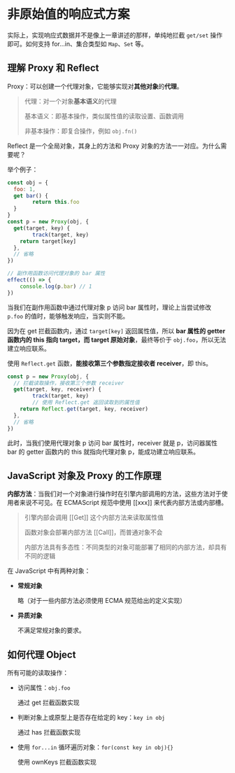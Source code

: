 # 非原始值的响应式方案

实际上，实现响应式数据并不是像上一章讲述的那样，单纯地拦截 `get/set` 操作即可。如何支持 for...in、集合类型如 `Map`、`Set` 等。

## 理解 Proxy 和 Reflect

Proxy：可以创建一个代理对象，它能够实现对**其他对象**的**代理**。

> 代理：对一个对象**基本语义**的代理
>
> 基本语义：即基本操作，类似属性值的读取设置、函数调用
>
> 非基本操作：即复合操作，例如 `obj.fn()`

Reflect 是一个全局对象，其身上的方法和 Proxy 对象的方法一一对应。为什么需要呢？

举个例子：

```javascript
const obj = {
  foo: 1,
  get bar() {
		return this.foo
  }
}
const p = new Proxy(obj, {
  get(target, key) {
		track(target, key)
    return target[key]
  },
  // 省略
})

// 副作用函数访问代理对象的 bar 属性
effect(() => {
	console.log(p.bar) // 1
})
```

当我们在副作用函数中通过代理对象 p 访问 bar 属性时，理论上当尝试修改 `p.foo` 的值时，能够触发响应，当实则不能。

因为在 get 拦截函数内，通过 `target[key]` 返回属性值，所以 **bar 属性的 getter 函数内的 this 指向 target，而 target 原始对象**，最终等价于 `obj.foo`，所以无法建立响应联系。

使用 `Reflect.get` 函数，**能接收第三个参数指定接收者 receiver**，即 this。

```javascript
const p = new Proxy(obj, {
  // 拦截读取操作，接收第三个参数 receiver
  get(target, key, receiver) {
		track(target, key)
		// 使用 Reflect.get 返回读取到的属性值
    return Reflect.get(target, key, receiver)
  },
  // 省略
})
```

此时，当我们使用代理对象 p 访问 bar 属性时，receiver 就是 p，访问器属性 bar 的 getter 函数内的 this 就指向代理对象 p，能成功建立响应联系。

## JavaScript 对象及 Proxy 的工作原理

**内部方法**：当我们对一个对象进行操作时在引擎内部调用的方法，这些方法对于使用者来说不可见。在 ECMAScript 规范中使用 [[xxx]] 来代表内部方法或内部槽。

> 引擎内部会调用 [[Get]] 这个内部方法来读取属性值
>
> 函数对象会部署内部方法 [[Call]]，而普通对象不会
>
> 内部方法具有多态性：不同类型的对象可能部署了相同的内部方法，却具有不同的逻辑

在 JavaScript 中有两种对象：

- **常规对象**

  略（对于一些内部方法必须使用 ECMA 规范给出的定义实现）

- **异质对象**

  不满足常规对象的要求。

## 如何代理 Object

所有可能的读取操作：

- 访问属性：`obj.foo`

  通过 get 拦截函数实现

- 判断对象上或原型上是否存在给定的 key：`key in obj`

  通过 has 拦截函数实现

- 使用 `for...in` 循环遍历对象：`for(const key in obj){}`

  使用 ownKeys 拦截函数实现